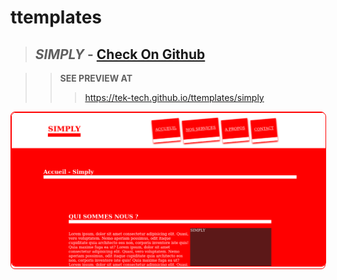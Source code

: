 # ttemplates


>## *SIMPLY* - <a href='https://github.com/Tek-Tech/ttemplates/simply'>Check On Github</a>

>>**SEE PREVIEW AT**
>>><a href='https://tek-tech.github.io/ttemplates/simply'>https://tek-tech.github.io/ttemplates/simply</a>
<div style='border-radius:0.5em;border:1px solid red'>
   <img style='border-radius:0.5em;border:1px solid red' src='simply/simply.png'/>
</div>

